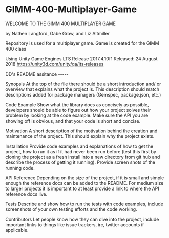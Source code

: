 # GIMM-400-Multiplayer-Game

WELCOME TO THE GIMM 400 MULTIPLAYER GAME 

by Nathen Langford, Gabe Grow, and Liz Altmiller

Repository is used for a multiplayer game. Game is created for the GIMM 400 class


Using Unity Game Engines
LTS Release 2017.4.10f1
Released: 24 August 2018
https://unity3d.com/unity/qa/lts-releases



DD's README assitance -----

Synopsis
At the top of the file there should be a short introduction and/ or overview that explains what the project is. This description should match descriptions added for package managers (Gemspec, package.json, etc.)

Code Example
Show what the library does as concisely as possible, developers should be able to figure out how your project solves their problem by looking at the code example. Make sure the API you are showing off is obvious, and that your code is short and concise.

Motivation
A short description of the motivation behind the creation and maintenance of the project. This should explain why the project exists.

Installation
Provide code examples and explanations of how to get the project, how to run it as if it had never been run before (test this first by cloning the project as a fresh install into a new directory from git hub and describe the process of getting it running). Provide screen shots of the running code.

API Reference
Depending on the size of the project, if it is small and simple enough the reference docs can be added to the README. For medium size to larger projects it is important to at least provide a link to where the API reference docs live.

Tests
Describe and show how to run the tests with code examples, include screenshots of your own testing efforts and the code working.

Contributors
Let people know how they can dive into the project, include important links to things like issue trackers, irc, twitter accounts if applicable.
